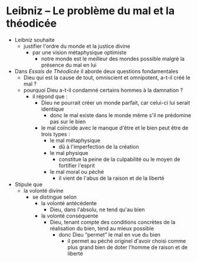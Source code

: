 # Leibniz – Le problème du mal et la théodicée

- Leibniz souhaite
  - justifier l'ordre du monde et la justice divine
    - par une vision métaphysique optimiste
      - notre monde est le meilleur des mondes possible malgré la présence du mal en lui
- Dans *Essais de Théodicée* il aborde deux questions fondamentales
  - Dieu qui est la cause de tout, omniscient et omnipotent, a-t-il créé le mal ?
  - pourquoi Dieu a-t-il condamné certains hommes à la damnation ?
    - il répond que :
      - Dieu ne pourrait créer un monde parfait, car celui-ci lui serait identique
        - donc le mal existe dans le monde même s'il ne prédomine pas sur le bien
      - le mal coïncide avec le manque d'être et le bien peut être de trois types :
        - le mal métaphysique
          - dû à l'imperfection de la création
        - le mal physique
          - constitue la peine de la culpabilité ou le moyen de fortifier l'esprit
        - le mal moral ou péché
          - il vient de l'abus de la raison et de la liberté
- Stipule que
  - la volonté divine
    - se distingue selon
      - la volonté antécédente
        - Dieu, dans l'absolu, ne tend qu'au bien
      - la volonté conséquente
        - Dieu, tenant compte des conditions concrètes de la réalisation du bien, tend au mieux possible
          - donc Dieu “permet” le mal en vue du bien
            - il permet au péché originel d'avoir choisi comme plus grand bien de doter l'homme de raison et de liberté
